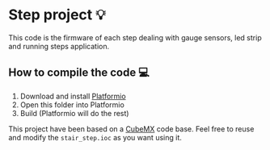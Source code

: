 # Step project :bulb:
This code is the firmware of each step dealing with gauge sensors, led strip and running steps application.

## How to compile the code :computer:

 1. Download and install [Platformio](https://platformio.org/platformio-ide)
 2. Open this folder into Platformio
 3. Build (Platformio will do the rest)

This project have been based on a [CubeMX](https://www.st.com/en/development-tools/stm32cubemx.html) code base. Feel free to reuse and modify the `stair_step.ioc` as you want using it.